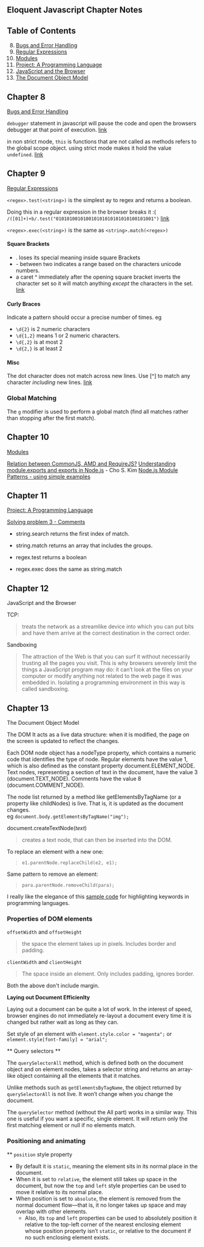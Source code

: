 Eloquent Javascript Chapter Notes
---

## Table of Contents

  8. [Bugs and Error Handling](#chapter-8)
  9. [Regular Expressions](#chapter-9)
  10. [Modules](#chpater-10)
  11. [Project: A Programming Language](#chapter-11)
  12. [JavaScript and the Browser](#chapter-12)
  13. [The Document Object Model](#chapter-13)




Chapter 8
---
[Bugs and Error Handling](http://eloquentjavascript.net/08_error.html)

`debugger` statement in javascript will pause the code and open the browsers debugger at that point of execution. [link](http://eloquentjavascript.net/08_error.html#p_E0PMYRZC2c)

in non strict mode, `this` is functions that are not called as methods refers to the global scope object. using strict mode makes it hold the value `undefined`. [link](http://eloquentjavascript.net/08_error.html#h_u1jlTq3i42)



Chapter 9
---
[Regular Expressions](http://eloquentjavascript.net/09_regexp.html)

`<regex>.test(<string>)` is the simplest ay to regex and returns a boolean.

Doing this in a regular expression in the browser breaks it :(
`/([01]+)+b/.test("010101001010010101010101010100101001")`
[link](http://eloquentjavascript.net/09_regexp.html#p_VxCrsg7UEp)

`<regex>.exec(<string>)`
is the same as
`<string>.match(<regex>)`

#### Square Brackets
- . loses its special meaning inside square Brackets
- \- between two indicates a range based on the characters unicode numbers.
- a caret ^ immediately after the opening square bracket inverts the character set so it will match anything *except* the characters in the set. [link](http://eloquentjavascript.net/09_regexp.html#p_HqQEZsitdl)

#### Curly Braces
Indicate a pattern should occur a precise number of times.
eg
- `\d{2}` is 2 numeric characters
- `\d{1,2}` means 1 or 2 numeric characters.
- `\d{,2}` is at most 2
- `\d{2,}` is at least 2

#### Misc
The dot character does not match across new lines.
Use [^] to match any character *including* new lines. [link](http://eloquentjavascript.net/09_regexp.html#p_6+ZTC2M5ci)

### Global Matching
The `g` modifier is used to perform a global match (find all matches rather than stopping after the first match).

Chapter 10
---
 [Modules](http://eloquentjavascript.net/10_modules.html)

[Relation between CommonJS, AMD and RequireJS?](http://stackoverflow.com/q/16521471)
[Understanding module.exports and exports in Node.js](http://www.sitepoint.com/understanding-module-exports-exports-node-js/) - Cho S. Kim
[Node.js Module Patterns - using simple examples](https://darrenderidder.github.io/talks/ModulePatterns/#/)



Chapter 11
---
[Project: A Programming Language](http://eloquentjavascript.net/11_language.html)

[Solving problem 3 - Comments](http://eloquentjavascript.net/11_language.html#h_/OBuIOX390)
- string.search returns the first index of match.
- string.match returns an array that includes the groups.

 - regex.test returns a boolean
 - regex.exec does the same as string.match



 Chapter 12
 ---
 JavaScript and the Browser

 TCP:
 > treats the network as a streamlike device into which you can put bits and have them arrive at the correct destination in the correct order.

 Sandboxing
 > The attraction of the Web is that you can surf it without necessarily trusting all the pages you visit. This is why browsers severely limit the things a JavaScript program may do: it can’t look at the files on your computer or modify anything not related to the web page it was embedded in.
 Isolating a programming environment in this way is called sandboxing.



Chapter 13
---
The Document Object Model

The DOM It acts as a live data structure: when it is modified, the page on the screen is updated to reflect the changes.

Each DOM node object has a nodeType property, which contains a numeric code that identifies the type of node. Regular elements have the value 1, which is also defined as the constant property document.ELEMENT_NODE. Text nodes, representing a section of text in the document, have the value 3 (document.TEXT_NODE). Comments have the value 8 (document.COMMENT_NODE).

The node list returned by a method like getElementsByTagName (or a property like childNodes) is live. That is, it is updated as the document changes.
<br>
eg `document.body.getElementsByTagName("img");`

document.createTextNode(*text*)
> creates a text node, that can then be inserted into the DOM.

To replace an element with a new one:
> `e1.parentNode.replaceChild(e2, e1);`

Same pattern to remove an element:
> `para.parentNode.removeChild(para);`

I really like the elegance of this [sample code](http://eloquentjavascript.net/13_dom.html#c_tE3g5erxbl) for highlighting keywords in programming languages.

### Properties of DOM elements

`offsetWidth` and `offsetHeight`
> the space the element takes up in pixels. Includes border and padding.

`clientWidth` and `clientHeight`
> The space inside an element. Only includes padding, ignores border.

Both the above don't include margin.

**Laying out Document Efficienlty**

Laying out a document can be quite a lot of work. In the interest of speed, browser engines do not immediately re-layout a document every time it is changed but rather wait as long as they can.

Set style of an element with `element.style.color = "magenta";`
or `element.style[font-family] = "arial";`

** Query selectors **

The `querySelectorAll` method, which is defined both on the document object and on element nodes, takes a selector string and returns an array-like object containing all the elements that it matches.

Unlike methods such as `getElementsByTagName`, the object returned by `querySelectorAll` is not live. It won’t change when you change the document.

The `querySelector` method (without the All part) works in a similar way. This one is useful if you want a specific, single element. It will return only the first matching element or null if no elements match.

### Positioning and animating

** `position` style property
* By default it is `static`, meaning the element sits in its normal place in the document.
*  When it is set to `relative`, the element still takes up space in the document, but now the `top` and `left` style properties can be used to move it relative to its normal place.
* When position is set to `absolute`, the element is removed from the normal document flow—that is, it no longer takes up space and may overlap with other elements.
  * Also, its `top` and `left` properties can be used to absolutely position it relative to the top-left corner of the nearest enclosing element whose position property isn’t `static`, or relative to the document if no such enclosing element exists.

  
